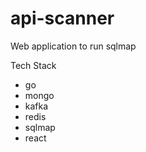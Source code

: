 # api-scanner

Web application to run sqlmap

Tech Stack
* go
* mongo
* kafka
* redis
* sqlmap
* react
